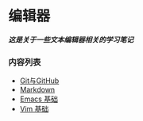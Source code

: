 # 编辑器

***这是关于一些文本编辑器相关的学习笔记***

### 内容列表

- [Git与GitHub](./notes/noteGitAndGithub.md)  
- [Markdown](./notes/noteMarkdown.md)  
- [Emacs 基础](./notes/noteEmacs.md)  
- [Vim 基础](./notes/noteVim.md)  
